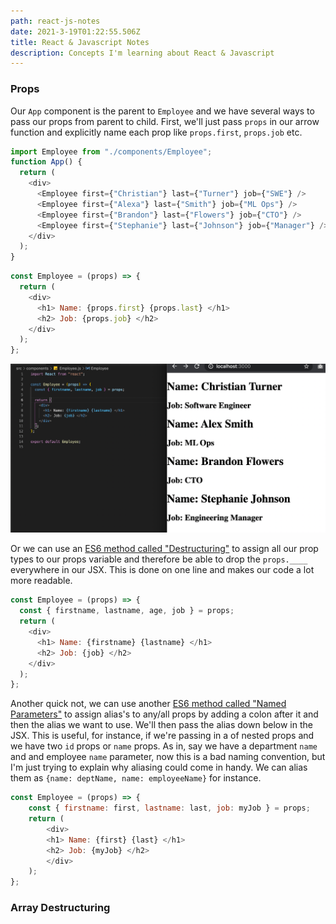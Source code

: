 ```yaml
---
path: react-js-notes
date: 2021-3-19T01:22:55.506Z
title: React & Javascript Notes
description: Concepts I'm learning about React & Javascript
---
```



### Props
Our `App` component is the parent to `Employee` and we have several ways to pass our props from parent to child. First, we'll just pass `props` in our arrow function and explicitly name each prop like `props.first`, `props.job` etc.

```javascript
import Employee from "./components/Employee";
function App() {
  return (
    <div>
      <Employee first={"Christian"} last={"Turner"} job={"SWE"} />
      <Employee first={"Alexa"} last={"Smith"} job={"ML Ops"} />
      <Employee first={"Brandon"} last={"Flowers"} job={"CTO"} />
      <Employee first={"Stephanie"} last={"Johnson"} job={"Manager"} />
    </div>
  );
}
```
```javascript
const Employee = (props) => {
  return (
    <div>
      <h1> Name: {props.first} {props.last} </h1>
      <h2> Job: {props.job} </h2>
    </div>
  );
};
```
![](./screenshot1.png "code")

Or we can use an [ES6 method called "Destructuring"](https://hacks.mozilla.org/2015/05/es6-in-depth-destructuring/) to assign all our prop types to our props variable and therefore be able to drop the `props.____` everywhere in our JSX. This is done on one line and makes our code a lot more readable. 
```javascript
const Employee = (props) => {
  const { firstname, lastname, age, job } = props;
  return (
    <div>
      <h1> Name: {firstname} {lastname} </h1>
      <h2> Job: {job} </h2>
    </div>
  );
};
```

Another quick not, we can use another [ES6 method called "Named Parameters"](https://exploringjs.com/impatient-js/ch_callables.html#named-parameters) to assign alias's to any/all props by adding a colon after it and then the alias we want to use. We'll then pass the alias down below in the JSX. This is useful, for instance, if we're passing in a of nested props and we have two `id` props or `name` props. As in, say we have a department `name` and and employee `name` parameter, now this is a bad naming convention, but I'm just trying to explain why aliasing could come in handy. We can alias them as `{name: deptName, name: employeeName}` for instance.

```javascript
const Employee = (props) => {
    const { firstname: first, lastname: last, job: myJob } = props;
    return (
        <div>
        <h1> Name: {first} {last} </h1>
        <h2> Job: {myJob} </h2>
        </div>
    );
};
```



### Array Destructuring
